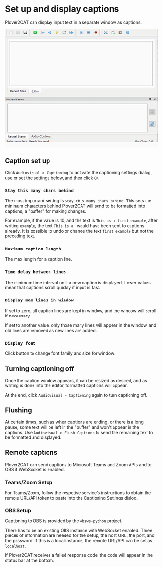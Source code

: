 # Set up and display captions

Plover2CAT can display input text in a separate window as captions.

![Gif showing captioning.](images/caption_example.gif)

## Caption set up

Click `Audiovisual > Captioning` to activate the captioning settings dialog, use or set the settings below, and then click `OK`.

### `Stay this many chars behind`

The most important setting is `Stay this many chars behind`. This sets the minimum characters behind Plover2CAT will send to be formatted into captions, a "buffer" for making changes.

For example, if the value is 10, and the text is `This is a first example`, after writing `example`, the text `This is a ` would have been sent to captions already. It is possible to undo or change the text `first example` but not the preceding text.

### `Maximum caption length`

The max length for a caption line.

### `Time delay between lines`

The minimum time interval until a new caption is displayed. Lower values mean that captions scroll quickly if input is fast. 

### `Display max lines in window`

If set to zero, all caption lines are kept in window, and the window will scroll if necessary. 

If set to another value, only those many lines will appear in the window, and old lines are removed as new lines are added.

### `Display font`

Click button to change font family and size for window. 

## Turning captioning off

Once the caption window appears, it can be resized as desired, and as writing is done into the editor, formatted captions will appear.

At the end, click `Audiovisual > Captioning` again to turn captioning off. 

## Flushing

At certain times, such as when captions are ending, or there is a long pause, some text will be left in the "buffer" and won't appear in the captions. Use `Audiovisual > Flush Captions` to send the remaining text to be formatted and displayed.

## Remote captions

Plover2CAT can send captions to Microsoft Teams and Zoom APIs and to OBS if WebSocket is enabled. 


### Teams/Zoom Setup

For Teams/Zoom, follow the respctive service's instructions to obtain the remote URL/API token to paste into the Captioning Settings dialog.

### OBS Setup

Captioning to OBS is provided by the `obsws-python` project.

There has to be an existing OBS instance with WebSocket enabled. Three pieces of information are needed for the setup, the host URL, the port, and the password. If this is a local instance, the remote URL/API can be set as `localhost`.

If Plover2CAT receives a failed response code, the code will appear in the status bar at the bottom.

